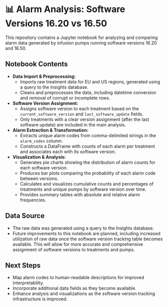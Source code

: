 # 📊 Alarm Analysis: Software Versions 16.20 vs 16.50

This repository contains a Jupyter notebook for analyzing and comparing alarm data generated by infusion pumps running software versions 16.20 and 16.50.

## Notebook Contents
- **Data Import & Preprocessing:**
  - Imports raw treatment data for EU and US regions, generated using a query to the Insights database.
  - Cleans and preprocesses the data, including datetime conversion and removal of corrupt or incomplete rows.
- **Software Version Assignment:**
  - Assigns software version to each treatment based on the `current_software_version` and `last_software_update` fields.
  - Only treatments with a clear version assignment (after the last software update) are included in the main analysis.
- **Alarm Extraction & Transformation:**
  - Extracts unique alarm codes from comma-delimited strings in the `alarm_codes` column.
  - Constructs a DataFrame with counts of each alarm per treatment and associates each with its software version.
- **Visualization & Analysis:**
  - Generates pie charts showing the distribution of alarm counts for each software version.
  - Produces bar plots comparing the probability of each alarm code between versions.
  - Calculates and visualizes cumulative counts and percentages of treatments and unique pumps by software version over time.
  - Provides summary tables with absolute and relative alarm frequencies.

## Data Source
- The raw data was generated using a query to the Insights database.
- Future improvements to this notebook are planned, including increased utilization of raw data once the software version tracking table becomes available. This will allow for more accurate and comprehensive assignment of software versions to treatments and pumps.

## Next Steps
- Map alarm codes to human-readable descriptions for improved interpretability.
- Incorporate additional data fields as they become available.
- Enhance analysis and visualizations as the software version tracking infrastructure is improved.

